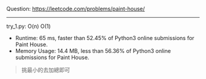 Question: https://leetcode.com/problems/paint-house/

---

try_1.py: O(n) O(1)

* Runtime: 65 ms, faster than 52.45% of Python3 online submissions for Paint House.
* Memory Usage: 14.4 MB, less than 56.36% of Python3 online submissions for Paint House.

> 挑最小的去加總即可